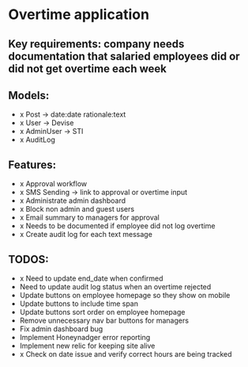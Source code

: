 # Overtime application

## Key requirements: company needs documentation that salaried employees did or did not get overtime each week

## Models:
- x Post -> date:date rationale:text
- x User -> Devise
- x AdminUser -> STI
- x AuditLog

## Features:
- x Approval workflow
- x SMS Sending -> link to approval or overtime input
- x Administrate admin dashboard
- x Block non admin and guest users
- x Email summary to managers for approval
- x Needs to be documented if employee did not log overtime
- x Create audit log for each text message

## TODOS:
- x Need to update end_date when confirmed
- Need to update audit log status when an overtime rejected
- Update buttons on employee homepage so they show on mobile
- Update buttons to include time span
- Update buttons sort order on employee homepage
- Remove unnecessary nav bar buttons for managers
- Fix admin dashboard bug
- Implement Honeynadger error reporting
- Implement new relic for keeping site alive
- x Check on date issue and verify correct hours are being tracked
